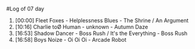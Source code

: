 #Log of 07 day

1. [00:00] Fleet Foxes - Helplessness Blues - The Shrine / An Argument
1. [10:16] Charlie toØ Human - unknown - Autumn Daze
1. [16:53] Shadow Dancer - Boss Rush / It's the Everything - Boss Rush
1. [16:58] Boys Noize - Oi Oi Oi - Arcade Robot
